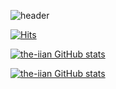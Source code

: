 ![header](https://capsule-render.vercel.app/api?type=waving&color=timeGradient&text=ian%20GitHub%20&animation=twinkling&fontSize=35&fontAlignY=40&fontAlign=70&height=250)

<!-- 주석처리 -->

[![Hits](https://hits.seeyoufarm.com/api/count/incr/badge.svg?url=https%3A%2F%2Fgithub.com%2Fthe-iian&count_bg=%23B0DAF9&title_bg=%23B0DAF9&icon=&icon_color=%23251D1D&title=view&edge_flat=false)](https://hits.seeyoufarm.com)


[![the-iian GitHub stats](https://github-readme-stats.vercel.app/api?username=the-iian)](https://github.com/the-iian/github-readme-stats)

[![the-iian GitHub stats](https://github-readme-stats.vercel.app/api?username=the-iian&include_all_commits=true&theme=nord&hide_border=true&count_private=true)](https://github.com/the-iian/github-readme-stats)

